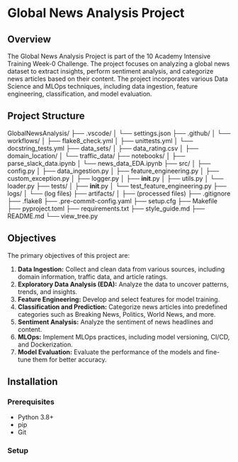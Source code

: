 # Global News Analysis Project

## Overview

The Global News Analysis Project is part of the 10 Academy Intensive Training Week-0 Challenge. The project focuses on analyzing a global news dataset to extract insights, perform sentiment analysis, and categorize news articles based on their content. The project incorporates various Data Science and MLOps techniques, including data ingestion, feature engineering, classification, and model evaluation.

## Project Structure


GlobalNewsAnalysis/
├── .vscode/
│   └── settings.json
├── .github/
│   └── workflows/
│       ├── flake8_check.yml
│       ├── unittests.yml
│       └── docstring_tests.yml
├── data_sets/
│   ├── data_rating.csv
│   ├── domain_location/
│   └── traffic_data/
├── notebooks/
│   ├── parse_slack_data.ipynb
│   └── news_data_EDA.ipynb
├── src/
│   ├── config.py
│   ├── data_ingestion.py
│   ├── feature_engineering.py
│   ├── custom_exception.py
│   ├── logger.py
│   ├── __init__.py
│   ├── utils.py
│   └── loader.py
├── tests/
│   ├── __init__.py
│   └── test_feature_engineering.py
├── logs/
│   └── (log files)
├── artifacts/
│   ├── (processed files)
├── .gitignore
├── .flake8
├── .pre-commit-config.yaml
├── setup.cfg
├── Makefile
├── pyproject.toml
├── requirements.txt
├── style_guide.md
├── README.md
└── view_tree.py




## Objectives

The primary objectives of this project are:

1. **Data Ingestion:** Collect and clean data from various sources, including domain information, traffic data, and article ratings.
2. **Exploratory Data Analysis (EDA):** Analyze the data to uncover patterns, trends, and insights.
3. **Feature Engineering:** Develop and select features for model training.
4. **Classification and Prediction:** Categorize news articles into predefined categories such as Breaking News, Politics, World News, and more.
5. **Sentiment Analysis:** Analyze the sentiment of news headlines and content.
6. **MLOps:** Implement MLOps practices, including model versioning, CI/CD, and Dockerization.
7. **Model Evaluation:** Evaluate the performance of the models and fine-tune them for better accuracy.

## Installation

### Prerequisites

- Python 3.8+
- pip
- Git

### Setup



